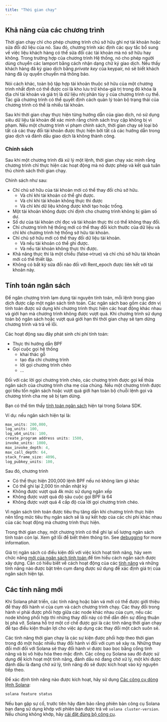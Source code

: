 ```yaml
---
title: "Thời gian chạy"
---
```


## Khả năng của các chương trình

Thời gian chạy chỉ cho phép chương trình chủ sở hữu ghi nợ tài khoản hoặc sửa đổi dữ liệu của nó. Sau đó, chương trình xác định các quy tắc bổ sung về việc liệu khách hàng có thể sửa đổi các tài khoản mà nó sở hữu hay không. Trong trường hợp của chương trình Hệ thống, nó cho phép người dùng chuyển các lamport bằng cách nhận dạng chữ ký giao dịch. Nếu thấy khách hàng đã ký giao dịch bằng _private key_ của keypair, nó sẽ biết khách hàng đã ủy quyền chuyển mã thông báo.

Nói cách khác, toàn bộ tập hợp tài khoản thuộc sở hữu của một chương trình nhất định có thể được coi là kho lưu trữ khóa-giá trị trong đó khóa là địa chỉ tài khoản và giá trị là dữ liệu nhị phân tùy ý của chương trình cụ thể. Tác giả chương trình có thể quyết định cách quản lý toàn bộ trạng thái của chương trình có thể là nhiều tài khoản.

Sau khi thời gian chạy thực hiện từng hướng dẫn của giao dịch, nó sử dụng siêu dữ liệu tài khoản để xác minh rằng chính sách truy cập không bị vi phạm. Nếu một chương trình vi phạm chính sách, thời gian chạy sẽ loại bỏ tất cả các thay đổi tài khoản được thực hiện bởi tất cả các hướng dẫn trong giao dịch và đánh dấu giao dịch là không thành công.

### Chính sách

Sau khi một chương trình đã xử lý một lệnh, thời gian chạy xác minh rằng chương trình chỉ thực hiện các hoạt động mà nó được phép và kết quả tuân thủ chính sách thời gian chạy.

Chính sách như sau:

- Chỉ chủ sở hữu của tài khoản mới có thể thay đổi chủ sở hữu.
  - Và chỉ khi tài khoản có thể ghi được.
  - Và chỉ khi tài khoản không thực thi được
  - Và chỉ khi dữ liệu không được khởi tạo hoặc trống.
- Một tài khoản không được chỉ định cho chương trình không bị giảm số dư.
- Số dư của tài khoản chỉ đọc và tài khoản thực thi có thể không thay đổi.
- Chỉ chương trình hệ thống mới có thể thay đổi kích thước của dữ liệu và chỉ khi chương trình hệ thống sở hữu tài khoản.
- Chỉ chủ sở hữu mới có thể thay đổi dữ liệu tài khoản.
  - Và nếu tài khoản có thể ghi được.
  - Và nếu tài khoản không thực thi được.
- Khả năng thực thi là một chiều (false->true) và chỉ chủ sở hữu tài khoản mới có thể thiết lập.
- Không có bất kỳ sửa đổi nào đối với Rent_epoch được liên kết với tài khoản này.

## Tính toán ngân sách

Để ngăn chương trình lạm dụng tài nguyên tính toán, mỗi lệnh trong giao dịch được cấp một ngân sách tính toán. Các ngân sách bao gồm các đơn vị tính toán được sử dụng khi chương trình thực hiện các hoạt động khác nhau và giới hạn mà chương trình không được vượt quá. Khi chương trình sử dụng toàn bộ ngân sách hoặc vượt quá giới hạn thì thời gian chạy sẽ tạm dừng chương trình và trả về lỗi.

Các hoạt động sau đây phát sinh chi phí tính toán:

- Thực thi hướng dẫn BPF
- Gọi cuộc gọi hệ thống
  - khai thác gỗ
  - tạo địa chỉ chương trình
  - lời gọi chương trình chéo
  - ...

Đối với các lời gọi chương trình chéo, các chương trình được gọi kế thừa ngân sách của chương trình cha mẹ của chúng. Nếu một chương trình được gọi tiêu tốn ngân sách hoặc vượt quá giới hạn toàn bộ chuỗi lệnh gọi và chương trình cha mẹ sẽ bị tạm dừng.

Bạn có thể tìm thấy [tính toán ngân sách](https://github.com/solana-labs/solana/blob/d3a3a7548c857f26ec2cb10e270da72d373020ec/sdk/src/process_instruction.rs#L65) hiện tại trong Solana SDK.

Ví dụ: nếu ngân sách hiện tại là:

```rust
max_units: 200,000,
log_units: 100,
log_u64_units: 100,
create_program address units: 1500,
invoke_units: 1000,
max_invoke_depth: 4,
max_call_depth: 64,
stack_frame_size: 4096,
log_pubkey_units: 100,
```

Sau đó, chương trình

- Có thể thực hiện 200,000 lệnh BPF nếu nó không làm gì khác
- Có thể ghi lại 2,000 tin nhắn nhật ký
- Không được vượt quá 4k mức sử dụng ngăn xếp
- Không được vượt quá độ sâu cuộc gọi BPF là 64
- Không được vượt quá 4 cấp độ của lời gọi chương trình chéo.

Vì ngân sách tính toán được tiêu thụ tăng dần khi chương trình thực hiện nên tổng mức tiêu thụ ngân sách sẽ là sự kết hợp của các chi phí khác nhau của các hoạt động mà chương trình thực hiện.

Trong thời gian chạy, một chương trình có thể ghi lại số lượng ngân sách tính toán còn lại. Xem gỡ lỗi để biết thêm thông tin. See [debugging](developing/on-chain-programs/debugging.md#monitoring-compute-budget-consumption) for more information.

Giá trị ngân sách có điều kiện đối với việc kích hoạt tính năng, hãy xem chức năng [ mới của ngân sách tính toán ](https://github.com/solana-labs/solana/blob/d3a3a7548c857f26ec2cb10e270da72d373020ec/sdk/src/process_instruction.rs#L97) để tìm hiểu cách ngân sách được xây dựng. Cần có hiểu biết về cách hoạt động của các [tính năng](runtime.md#features) và những tính năng nào được bật trên cụm đang được sử dụng để xác định giá trị của ngân sách hiện tại.

## Các tính năng mới

Khi Solana phát triển, các tính năng hoặc bản vá mới có thể được giới thiệu để thay đổi hành vi của cụm và cách chương trình chạy. Các thay đổi trong hành vi phải được phối hợp giữa các node khác nhau của cụm, nếu các node không phối hợp thì những thay đổi này có thể dẫn đến sự đồng thuận bị phá vỡ. Solana hỗ trợ một cơ chế được gọi là các tính năng thời gian chạy để tạo điều kiện thuận lợi cho việc áp dụng các thay đổi một cách suôn sẻ.

Các tính năng thời gian chạy là các sự kiện được phối hợp theo thời gian trong đó một hoặc nhiều thay đổi hành vi đối với cụm sẽ xảy ra. Những thay đổi mới đối với Solana sẽ thay đổi hành vi được bao bọc bằng cổng tính năng và bị vô hiệu hóa theo mặc định. Các công cụ Solana sau đó được sử dụng để kích hoạt một tính năng, đánh dấu nó đang chờ xử lý, một khi được đánh dấu là đang chờ xử lý, tính năng đó sẽ được kích hoạt vào kỷ nguyên tiếp theo.

Để xác định tính năng nào được kích hoạt, hãy sử dụng [Các công cụ dòng lệnh Solana](cli/install-solana-cli-tools.md):

```bash
solana feature status
```

Nếu bạn gặp sự cố, trước tiên hãy đảm bảo rằng phiên bản công cụ Solana bạn đang sử dụng khớp với phiên bản được trả về `solana cluster-version`. Nếu chúng không khớp, hãy [cài đặt đúng bộ công cụ](cli/install-solana-cli-tools.md).
